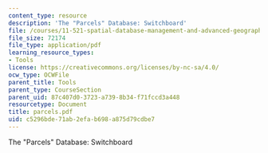 ```yaml
---
content_type: resource
description: 'The "Parcels" Database: Switchboard'
file: /courses/11-521-spatial-database-management-and-advanced-geographic-information-systems-spring-2003/c5296bde71ab2efab698a875d79cdbe7_parcels.pdf
file_size: 72174
file_type: application/pdf
learning_resource_types:
- Tools
license: https://creativecommons.org/licenses/by-nc-sa/4.0/
ocw_type: OCWFile
parent_title: Tools
parent_type: CourseSection
parent_uid: 87c407d0-3723-a739-8b34-f71fccd3a448
resourcetype: Document
title: parcels.pdf
uid: c5296bde-71ab-2efa-b698-a875d79cdbe7
---
```

The "Parcels" Database: Switchboard